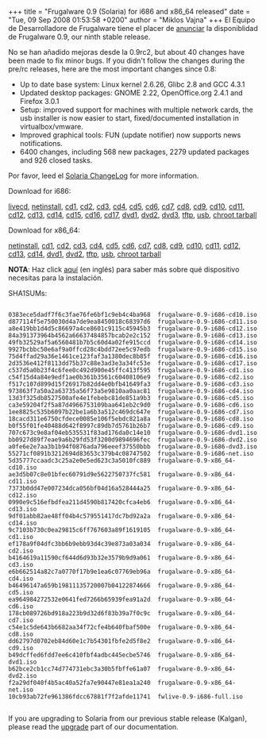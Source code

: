 +++
title = "Frugalware 0.9 (Solaria) for i686 and x86_64 released"
date = "Tue, 09 Sep 2008 01:53:58 +0200"
author = "Miklos Vajna"
+++
El Equipo de Desarrolladore de Frugalware tiene el placer de [anunciar](/news/110) la disponiblidad de Frugalware 0.9, our ninth stable release.  

 No se han añadido mejoras desde la 0.9rc2, but about 40 changes have been made to fix minor bugs.
 If you didn't follow the changes during the pre/rc releases, here are the most important changes since 0.8:  

* Up to date base system: Linux kernel 2.6.26, Glibc 2.8 and GCC 4.3.1
* Updated desktop packages: GNOME 2.22, OpenOffice.org 2.4.1 and Firefox 3.0.1
* Setup: improved support for machines with multiple network cards, the usb installer is now easier to start, fixed/documented installation in virtualbox/vmware.
* Improved graphical tools: FUN (update notifier) now supports news notifications.
* 6400 changes, including 568 new packages, 2279 updated packages and 926 closed tasks.


 Por favor, leed el [Solaria ChangeLog](http://ftp.frugalware.org/pub/frugalware/frugalware-0.9/ChangeLog.txt) for more information.  

 Download for i686:  

[livecd](/download/frugalware-0.9-iso/fwlive-0.9-i686-full.iso),
 [netinstall](/download/frugalware-0.9-iso/frugalware-0.9-i686-net.iso),
 [cd1](/download/frugalware-0.9-iso/frugalware-0.9-i686-cd1.iso),
 [cd2](/download/frugalware-0.9-iso/frugalware-0.9-i686-cd2.iso),
 [cd3](/download/frugalware-0.9-iso/frugalware-0.9-i686-cd3.iso),
 [cd4](/download/frugalware-0.9-iso/frugalware-0.9-i686-cd4.iso),
 [cd5](/download/frugalware-0.9-iso/frugalware-0.9-i686-cd5.iso),
 [cd6](/download/frugalware-0.9-iso/frugalware-0.9-i686-cd6.iso),
 [cd7](/download/frugalware-0.9-iso/frugalware-0.9-i686-cd7.iso),
 [cd8](/download/frugalware-0.9-iso/frugalware-0.9-i686-cd8.iso),
 [cd9](/download/frugalware-0.9-iso/frugalware-0.9-i686-cd9.iso),
 [cd10](/download/frugalware-0.9-iso/frugalware-0.9-i686-cd10.iso),
 [cd11](/download/frugalware-0.9-iso/frugalware-0.9-i686-cd11.iso),
 [cd12](/download/frugalware-0.9-iso/frugalware-0.9-i686-cd12.iso),
 [cd13](/download/frugalware-0.9-iso/frugalware-0.9-i686-cd13.iso),
 [cd14](/download/frugalware-0.9-iso/frugalware-0.9-i686-cd14.iso),
 [cd15](/download/frugalware-0.9-iso/frugalware-0.9-i686-cd15.iso),
 [cd16](/download/frugalware-0.9-iso/frugalware-0.9-i686-cd16.iso),
 [cd17](/download/frugalware-0.9-iso/frugalware-0.9-i686-cd17.iso),
 [dvd1](/download/frugalware-0.9-iso/frugalware-0.9-i686-dvd1.iso),
 [dvd2](/download/frugalware-0.9-iso/frugalware-0.9-i686-dvd2.iso),
 [dvd3](/download/frugalware-0.9-iso/frugalware-0.9-i686-dvd3.iso),
 [tftp](/download/frugalware-0.9-iso/frugalware-0.9-i686-tftp.img),
 [usb](/download/frugalware-0.9-iso/frugalware-0.9-i686-usb.img),
 [chroot tarball](/download/frugalware-0.9-iso/fwchroot-0.9-i686.tar.bz2)
  

 Download for x86\_64:  

[netinstall](/download/frugalware-0.9-iso/frugalware-0.9-x86_64-net.iso),
 [cd1](/download/frugalware-0.9-iso/frugalware-0.9-x86_64-cd1.iso),
 [cd2](/download/frugalware-0.9-iso/frugalware-0.9-x86_64-cd2.iso),
 [cd3](/download/frugalware-0.9-iso/frugalware-0.9-x86_64-cd3.iso),
 [cd4](/download/frugalware-0.9-iso/frugalware-0.9-x86_64-cd4.iso),
 [cd5](/download/frugalware-0.9-iso/frugalware-0.9-x86_64-cd5.iso),
 [cd6](/download/frugalware-0.9-iso/frugalware-0.9-x86_64-cd6.iso),
 [cd7](/download/frugalware-0.9-iso/frugalware-0.9-x86_64-cd7.iso),
 [cd8](/download/frugalware-0.9-iso/frugalware-0.9-x86_64-cd8.iso),
 [cd9](/download/frugalware-0.9-iso/frugalware-0.9-x86_64-cd9.iso),
 [cd10](/download/frugalware-0.9-iso/frugalware-0.9-x86_64-cd10.iso),
 [cd11](/download/frugalware-0.9-iso/frugalware-0.9-x86_64-cd11.iso),
 [cd12](/download/frugalware-0.9-iso/frugalware-0.9-x86_64-cd12.iso),
 [cd13](/download/frugalware-0.9-iso/frugalware-0.9-x86_64-cd13.iso),
 [cd14](/download/frugalware-0.9-iso/frugalware-0.9-x86_64-cd14.iso),
 [dvd1](/download/frugalware-0.9-iso/frugalware-0.9-x86_64-dvd1.iso),
 [dvd2](/download/frugalware-0.9-iso/frugalware-0.9-x86_64-dvd2.iso),
 [tftp](/download/frugalware-0.9-iso/frugalware-0.9-x86_64-tftp.img),
 [usb](/download/frugalware-0.9-iso/frugalware-0.9-x86_64-usb.img),
 [chroot tarball](/download/frugalware-0.9-iso/fwchroot-0.9-x86_64.tar.bz2)
  

**NOTA**: Haz click [aquí](/docs/install#_choosing_installation_flavor) (en inglés) para saber más sobre qué dispositivo necesitas para la instalación.  

 SHA1SUMs:
 
```

0383ece5dadf7f6c3fae76fe6bf1c9eb4c4ba968  frugalware-0.9-i686-cd10.iso
d877114f5e750030d4a7de9ea8450018c68397d6  frugalware-0.9-i686-cd11.iso
a8e419bb1d4d5c86697a4ce8601c9115c45945b3  frugalware-0.9-i686-cd12.iso
84a391373964b4562a66637484857bcab2e2c152  frugalware-0.9-i686-cd13.iso
49fb32529af5a6560481b7b5c60d4a02fe915ccd  frugalware-0.9-i686-cd14.iso
9927bcbbc50e6af9a0ffcd28c4bdd72ee5c97edb  frugalware-0.9-i686-cd15.iso
75d4ffad29a36e1461ce123faf3a1380dec8b85f  frugalware-0.9-i686-cd16.iso
2d3536e412f8113dd75b37c88e3ad3e3a34fc53e  frugalware-0.9-i686-cd17.iso
c537d5a0b23f4c6fee0c492d900e45ffc413f595  frugalware-0.9-i686-cd1.iso
c54f15d4a84e9edf1ae0b361b3561c60408106e9  frugalware-0.9-i686-cd2.iso
f517c107d899d15f26917b82dd4e0bfb41649fa3  frugalware-0.9-i686-cd3.iso
973863f7a50a2a63735a56f73a5e9810aa0aac81  frugalware-0.9-i686-cd4.iso
13d3f325db8527500afe4e1febebc81de851a9b3  frugalware-0.9-i686-cd5.iso
ca3e59204f2f5a87d4966753109baa641eb2c9d0  frugalware-0.9-i686-cd6.iso
1ee8825c535b6097b22be1a6b3a512c469dc647e  frugalware-0.9-i686-cd7.iso
18cacd311e6750cfdece0085e106f5ebdc821a8a  frugalware-0.9-i686-cd8.iso
b0f55f01fe40488d642f8997c89db7d5761b26b7  frugalware-0.9-i686-cd9.iso
707c673c9e8af04eb535531f83ad176da0c14e10  frugalware-0.9-i686-dvd1.iso
bb0927d89f7eae9a6b29fd53f3200d9894696fec  frugalware-0.9-i686-dvd2.iso
a0fe6e2e7aa3b1b94f0876ada796eeef37550bbb  frugalware-0.9-i686-dvd3.iso
55271cf0891b3212694d83653c379b4c08747502  frugalware-0.9-i686-net.iso
5d35777ccaadc3c25a2e0e5ed623c3a5010fc889  frugalware-0.9-x86_64-cd10.iso
ae3d5b07c8e01bfec60791d9e5622750737fc581  frugalware-0.9-x86_64-cd11.iso
7373b0dd47e007234dca056bf04d16a528444a25  frugalware-0.9-x86_64-cd12.iso
0990e9c516efbdfea211d4590b817420cfca4eb6  frugalware-0.9-x86_64-cd13.iso
9df01abb82ae48ff04b4c579551417dc7bd92a2a  frugalware-0.9-x86_64-cd14.iso
9c7103b730c0ea29815c6ff767603a89f1619105  frugalware-0.9-x86_64-cd1.iso
ef178a9f04dfc3bb6b9ebb93d4c39e873a03a034  frugalware-0.9-x86_64-cd2.iso
b4164619a11590cf644d6d93b32e3579b9d9a061  frugalware-0.9-x86_64-cd3.iso
e6b662514a82c7a0770f17b9e1ea6c07769eb96a  frugalware-0.9-x86_64-cd4.iso
b46496147a659b19811135720007b04122874666  frugalware-0.9-x86_64-cd5.iso
ea964984272532e0641fed7266b65939fea91a2d  frugalware-0.9-x86_64-cd6.iso
178cb089726bd918a223b9d32d6f83b39a7f0c9c  frugalware-0.9-x86_64-cd7.iso
c54e1c5de643b6682aa34f72cfe4b640fbaf500e  frugalware-0.9-x86_64-cd8.iso
dd62797d0702eb84d60e1c7b54301fbfe2d5f8e2  frugalware-0.9-x86_64-cd9.iso
b49dcffed6fdd7ee6c410fbf4adbc445ecbe5746  frugalware-0.9-x86_64-dvd1.iso
b62bce2cb1cc74d774731ebc3a30b5fbffe61a07  frugalware-0.9-x86_64-dvd2.iso
f2a29df040f4b5ac40a52fa7e90447e81ea1a240  frugalware-0.9-x86_64-net.iso
10cb93ab72fe961386fdcc67881f7f2afde11741  fwlive-0.9-i686-full.iso
            
```

 If you are upgrading to Solaria from our previous stable release (Kalgan), please read the [upgrade](http://frugalware.org/docs/stable/upgrade) part of our documentation.  
